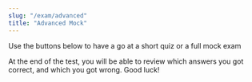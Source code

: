 ```yaml
---
slug: "/exam/advanced"
title: "Advanced Mock"
---
```


Use the buttons below to have a go at a short quiz or a full mock exam

At the end of the test, you will be able to review which answers you got correct, and which you got wrong. Good luck!